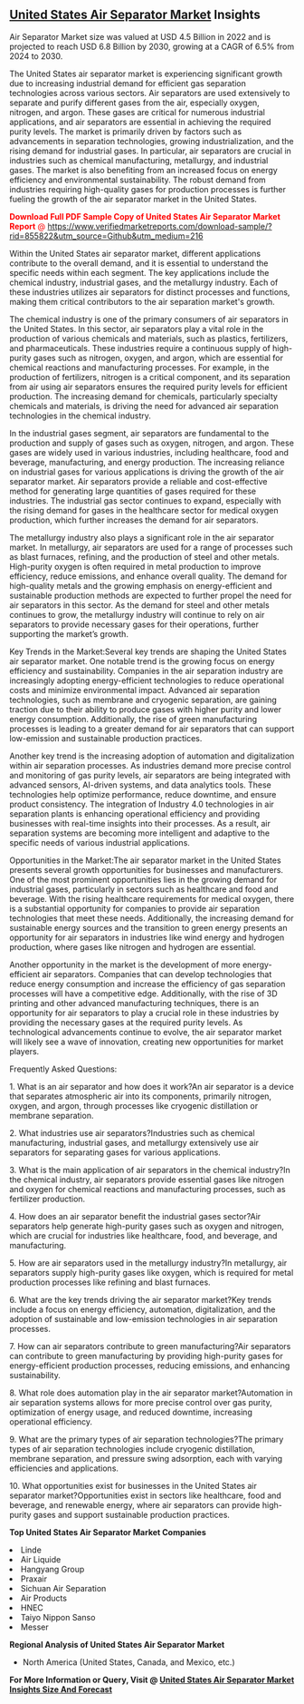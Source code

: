 <h2><a href="https://www.verifiedmarketreports.com/download-sample/?rid=855822&amp;utm_source=Github&amp;utm_medium=216" target="_blank">United States Air Separator Market</a> Insights</h2><p>Air Separator Market size was valued at USD 4.5 Billion in 2022 and is projected to reach USD 6.8 Billion by 2030, growing at a CAGR of 6.5% from 2024 to 2030.</p><p><p>The United States air separator market is experiencing significant growth due to increasing industrial demand for efficient gas separation technologies across various sectors. Air separators are used extensively to separate and purify different gases from the air, especially oxygen, nitrogen, and argon. These gases are critical for numerous industrial applications, and air separators are essential in achieving the required purity levels. The market is primarily driven by factors such as advancements in separation technologies, growing industrialization, and the rising demand for industrial gases. In particular, air separators are crucial in industries such as chemical manufacturing, metallurgy, and industrial gases. The market is also benefiting from an increased focus on energy efficiency and environmental sustainability. The robust demand from industries requiring high-quality gases for production processes is further fueling the growth of the air separator market in the United States.<p><span class=""><span style="color: #ff0000;"><strong>Download Full PDF Sample Copy of United States Air Separator Market Report</strong> @ </span><a href="https://www.verifiedmarketreports.com/download-sample/?rid=855822&amp;utm_source=Github&amp;utm_medium=216" target="_blank">https://www.verifiedmarketreports.com/download-sample/?rid=855822&amp;utm_source=Github&amp;utm_medium=216</a></span></p><p>Within the United States air separator market, different applications contribute to the overall demand, and it is essential to understand the specific needs within each segment. The key applications include the chemical industry, industrial gases, and the metallurgy industry. Each of these industries utilizes air separators for distinct processes and functions, making them critical contributors to the air separation market's growth. <p>The chemical industry is one of the primary consumers of air separators in the United States. In this sector, air separators play a vital role in the production of various chemicals and materials, such as plastics, fertilizers, and pharmaceuticals. These industries require a continuous supply of high-purity gases such as nitrogen, oxygen, and argon, which are essential for chemical reactions and manufacturing processes. For example, in the production of fertilizers, nitrogen is a critical component, and its separation from air using air separators ensures the required purity levels for efficient production. The increasing demand for chemicals, particularly specialty chemicals and materials, is driving the need for advanced air separation technologies in the chemical industry.<p>In the industrial gases segment, air separators are fundamental to the production and supply of gases such as oxygen, nitrogen, and argon. These gases are widely used in various industries, including healthcare, food and beverage, manufacturing, and energy production. The increasing reliance on industrial gases for various applications is driving the growth of the air separator market. Air separators provide a reliable and cost-effective method for generating large quantities of gases required for these industries. The industrial gas sector continues to expand, especially with the rising demand for gases in the healthcare sector for medical oxygen production, which further increases the demand for air separators. <p>The metallurgy industry also plays a significant role in the air separator market. In metallurgy, air separators are used for a range of processes such as blast furnaces, refining, and the production of steel and other metals. High-purity oxygen is often required in metal production to improve efficiency, reduce emissions, and enhance overall quality. The demand for high-quality metals and the growing emphasis on energy-efficient and sustainable production methods are expected to further propel the need for air separators in this sector. As the demand for steel and other metals continues to grow, the metallurgy industry will continue to rely on air separators to provide necessary gases for their operations, further supporting the market’s growth.<p>Key Trends in the Market:Several key trends are shaping the United States air separator market. One notable trend is the growing focus on energy efficiency and sustainability. Companies in the air separation industry are increasingly adopting energy-efficient technologies to reduce operational costs and minimize environmental impact. Advanced air separation technologies, such as membrane and cryogenic separation, are gaining traction due to their ability to produce gases with higher purity and lower energy consumption. Additionally, the rise of green manufacturing processes is leading to a greater demand for air separators that can support low-emission and sustainable production practices.<p>Another key trend is the increasing adoption of automation and digitalization within air separation processes. As industries demand more precise control and monitoring of gas purity levels, air separators are being integrated with advanced sensors, AI-driven systems, and data analytics tools. These technologies help optimize performance, reduce downtime, and ensure product consistency. The integration of Industry 4.0 technologies in air separation plants is enhancing operational efficiency and providing businesses with real-time insights into their processes. As a result, air separation systems are becoming more intelligent and adaptive to the specific needs of various industrial applications.<p>Opportunities in the Market:The air separator market in the United States presents several growth opportunities for businesses and manufacturers. One of the most prominent opportunities lies in the growing demand for industrial gases, particularly in sectors such as healthcare and food and beverage. With the rising healthcare requirements for medical oxygen, there is a substantial opportunity for companies to provide air separation technologies that meet these needs. Additionally, the increasing demand for sustainable energy sources and the transition to green energy presents an opportunity for air separators in industries like wind energy and hydrogen production, where gases like nitrogen and hydrogen are essential.<p>Another opportunity in the market is the development of more energy-efficient air separators. Companies that can develop technologies that reduce energy consumption and increase the efficiency of gas separation processes will have a competitive edge. Additionally, with the rise of 3D printing and other advanced manufacturing techniques, there is an opportunity for air separators to play a crucial role in these industries by providing the necessary gases at the required purity levels. As technological advancements continue to evolve, the air separator market will likely see a wave of innovation, creating new opportunities for market players.<p>Frequently Asked Questions:<p>1. What is an air separator and how does it work?An air separator is a device that separates atmospheric air into its components, primarily nitrogen, oxygen, and argon, through processes like cryogenic distillation or membrane separation.<p>2. What industries use air separators?Industries such as chemical manufacturing, industrial gases, and metallurgy extensively use air separators for separating gases for various applications.<p>3. What is the main application of air separators in the chemical industry?In the chemical industry, air separators provide essential gases like nitrogen and oxygen for chemical reactions and manufacturing processes, such as fertilizer production.<p>4. How does an air separator benefit the industrial gases sector?Air separators help generate high-purity gases such as oxygen and nitrogen, which are crucial for industries like healthcare, food, and beverage, and manufacturing.<p>5. How are air separators used in the metallurgy industry?In metallurgy, air separators supply high-purity gases like oxygen, which is required for metal production processes like refining and blast furnaces.<p>6. What are the key trends driving the air separator market?Key trends include a focus on energy efficiency, automation, digitalization, and the adoption of sustainable and low-emission technologies in air separation processes.<p>7. How can air separators contribute to green manufacturing?Air separators can contribute to green manufacturing by providing high-purity gases for energy-efficient production processes, reducing emissions, and enhancing sustainability.<p>8. What role does automation play in the air separator market?Automation in air separation systems allows for more precise control over gas purity, optimization of energy usage, and reduced downtime, increasing operational efficiency.<p>9. What are the primary types of air separation technologies?The primary types of air separation technologies include cryogenic distillation, membrane separation, and pressure swing adsorption, each with varying efficiencies and applications.<p>10. What opportunities exist for businesses in the United States air separator market?Opportunities exist in sectors like healthcare, food and beverage, and renewable energy, where air separators can provide high-purity gases and support sustainable production practices.</p><p><strong>Top United States Air Separator Market Companies</strong></p><div data-test-id=""><p><li>Linde</li><li> Air Liquide</li><li> Hangyang Group</li><li> Praxair</li><li> Sichuan Air Separation</li><li> Air Products</li><li> HNEC</li><li> Taiyo Nippon Sanso</li><li> Messer</li></p><div><strong>Regional Analysis of&nbsp;United States Air Separator Market</strong></div><ul><li dir="ltr"><p dir="ltr">North America&nbsp;(United States, Canada, and Mexico, etc.)</p></li></ul><p><strong>For More Information or Query, Visit @&nbsp;</strong><strong><a href="https://www.verifiedmarketreports.com/product/air-separator-market/?utm_source=Github&amp;utm_medium=216" target="_blank">United States Air Separator Market Insights Size And Forecast</a></strong></p></div>
